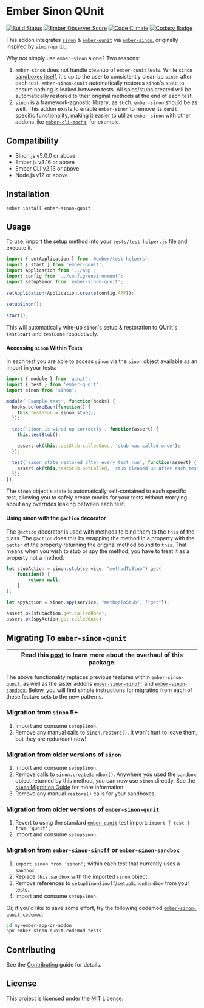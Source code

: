 Ember Sinon QUnit
=================

[![Build Status](https://travis-ci.org/elwayman02/ember-sinon-qunit.svg?branch=master)](https://travis-ci.org/elwayman02/ember-sinon-qunit)
[![Ember Observer Score](http://emberobserver.com/badges/ember-sinon-qunit.svg)](http://emberobserver.com/addons/ember-sinon-qunit)
[![Code Climate](https://codeclimate.com/github/elwayman02/ember-sinon-qunit/badges/gpa.svg)](https://codeclimate.com/github/elwayman02/ember-sinon-qunit)
[![Codacy Badge](https://api.codacy.com/project/badge/8c6fbb028801423fbd4b1bfe17c9b1a0)](https://www.codacy.com/app/hawker-jordan/ember-sinon-qunit)

This addon integrates [`sinon`](http://jhawk.co/sinonjs) & [`ember-qunit`](http://jhawk.co/ember-qunit) 
via [`ember-sinon`](http://jhawk.co/ember-sinon), originally inspired by [`sinon-qunit`](http://jhawk.co/sinon-qunit).

Why not simply use `ember-sinon` alone? Two reasons:

1. `ember-sinon` does not handle cleanup of `ember-qunit` tests. While `sinon` 
[sandboxes itself](https://sinonjs.org/guides/migrating-to-5.0), it's up to the user to 
consistently clean up `sinon` after each test. `ember-sinon-qunit` automatically 
restores `sinon`'s state to ensure nothing is leaked between tests. All spies/stubs created
will be automatically restored to their original methods at the end of each test.
2. `sinon` is a framework-agnostic library; as such, `ember-sinon` should be as well. This addon exists to enable
`ember-sinon` to remove its `qunit` specific functionality, making it easier to utilize `ember-sinon` 
with other addons like [`ember-cli-mocha`](http://jhawk.co/ember-cli-mocha), for example.


Compatibility
------------------------------------------------------------------------------

* Sinon.js v5.0.0 or above
* Ember.js v3.16 or above
* Ember CLI v2.13 or above
* Node.js v12 or above


Installation
------------------------------------------------------------------------------

```
ember install ember-sinon-qunit
```


Usage
------------------------------------------------------------------------------

To use, import the setup method into your `tests/test-helper.js` file and execute it.

```js
import { setApplication } from '@ember/test-helpers'; 
import { start } from 'ember-qunit'; 
import Application from '../app'; 
import config from '../config/environment'; 
import setupSinon from 'ember-sinon-qunit';
 
setApplication(Application.create(config.APP)); 
 
setupSinon();
 
start(); 
```

This will automatically wire-up `sinon`'s setup & restoration to QUnit's `testStart` and `testDone` respectively.

#### Accessing `sinon` Within Tests

In each test you are able to access `sinon` via the `sinon` object available as an import in your tests:

```js
import { module } from 'qunit';
import { test } from 'ember-qunit';
import sinon from 'sinon';

module('Example test', function(hooks) {
  hooks.beforeEach(function() {
    this.testStub = sinon.stub();
  });

  test('sinon is wired up correctly', function(assert) {
    this.testStub();

    assert.ok(this.testStub.calledOnce, 'stub was called once');
  });

  test('sinon state restored after every test run', function(assert) {
    assert.ok(this.testStub.notCalled, 'stub cleaned up after each test run');
  });
});
```

The `sinon` object's state is automatically self-contained to each specific test, allowing you to 
safely create mocks for your tests without worrying about any overrides leaking between each test.

#### Using sinon with the `@action` decorator

The `@action` decorator is used with methods to bind them to the `this` of the class. The `@action`
does this by wrapping the method in a property with the `getter` of the property returning the
original method bound to `this`. That means when you wish to stub or spy the method, you have to treat it as a
property not a method.

```js
let stubAction = sinon.stub(service, "methodToStub").get(
    function() { 
        return null; 
    }
);

let spyAction = sinon.spy(service, "methodToStub", ["get"]);

assert.ok(stubAction.get.calledOnce);
assert.ok(spyAction.get.calledOnce);
```

Migrating To `ember-sinon-qunit`
------------------------------------------------------------------------------

| Read this [post](https://www.jordanhawker.com/p/187541610821) to learn more about the overhaul of this package. |
| --- |

The above functionality replaces previous features within `ember-sinon-qunit`, 
as well as the sister addons [`ember-sinon-sinoff`](https://github.com/scalvert/ember-sinon-sinoff) 
and [`ember-sinon-sandbox`](https://github.com/scalvert/ember-sinon-sandbox). 
Below, you will find simple instructions for migrating from each of these feature sets to the new patterns.

### Migration from `sinon` 5+

1. Import and consume `setupSinon`.
1. Remove any manual calls to `sinon.restore()`. It won't hurt to leave them, but they are redundant now!

### Migration from older versions of `sinon`

1. Import and consume `setupSinon`.
1. Remove calls to `sinon.createSandbox()`. Anywhere you used the `sandbox` object returned by this method, 
you can now use `sinon` directly. See the [`sinon` Migration Guide](https://sinonjs.org/guides/migrating-to-5.0) 
for more information.
1. Remove any manual `restore()` calls for your sandboxes.

### Migration from older versions of `ember-sinon-qunit`

1. Revert to using the standard [`ember-qunit`](https://github.com/emberjs/ember-qunit) test import: 
`import { test } from 'qunit';`
1. Import and consume `setupSinon`.

### Migration from `ember-sinon-sinoff` or `ember-sinon-sandbox`

1. `import sinon from 'sinon';` within each test that currently uses a `sandbox`.
1. Replace `this.sandbox` with the imported `sinon` object.
1. Remove references to `setupSinonSinoff`/`setupSinonSandbox` from your tests.
1. Import and consume `setupSinon`.

Or, if you'd like to save some effort, try the following codemod [`ember-sinon-qunit-codemod`](https://github.com/sunwrobert/ember-sinon-qunit-codemod): 

```bash
cd my-ember-app-or-addon
npx ember-sinon-qunit-codemod tests
```

Contributing
------------------------------------------------------------------------------

See the [Contributing](CONTRIBUTING.md) guide for details.


License
------------------------------------------------------------------------------

This project is licensed under the [MIT License](LICENSE.md).
